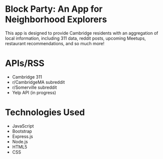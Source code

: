 # Block Party: An App for Neighborhood Explorers

This app is designed to provide Cambridge residents with an aggregation of local information, including 311 data, reddit posts, upcoming Meetups, restaurant recommendations, and so much more!

# APIs/RSS
- Cambridge 311
- r/CambridgeMA subreddit
- r/Somerville subreddit
- Yelp API (in progress)


# Technologies Used
- JavaScript
- Bootstrap
- Express.js
- Node.js
- HTML5
- CSS
